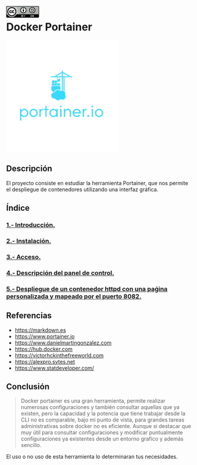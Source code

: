 <img src="./imagenes/MI-LICENCIA88x31.png" style="float: left; margin-right: 10px;" />

# Docker Portainer
![logo portainer](/imagenes/portainer.png)
## Descripción
El proyecto consiste en estudiar la herramienta Portainer, que nos permite el despliegue de contenedores utilizando una interfaz gráfica.
## Índice
### [1.- Introducción.](documentacion/introduccion.md)
### [2.- Instalación.](documentacion/instalacion.md)
### [3.- Acceso.](documentacion/acceso.md)
### [4.- Descripción del panel de control.](documentacion/descripciónPanelDeControl.md)
### [5.- Despliegue de un contenedor httpd con una paǵina personalizada y mapeado por el puerto 8082.](documentacion/despliegueContenedorHttpd.md)

## Referencias
- <https://markdown.es>
- <https://www.portainer.io>
- <https://www.danielmartingonzalez.com>
- <https://hub.docker.com>
- <https://victorhckinthefreeworld.com>
- <https://alexpro.sytes.net>
- <https://www.statdeveloper.com/>
## Conclusión
>Docker portainer es una gran herramienta, permite realizar numerosas configuraciones y también consultar aquellas que ya existen, pero la capacidad y la potencia que tiene trabajar desde la CLI no es comparable, bajo mi punto de vista, para grandes tareas administrativas sobre docker no es eficiente. Aunque si destacar que muy útil para consultar configuraciones y modificar puntualmente configuraciones ya existentes desde un entorno grafico y además sencillo. 

El uso o no uso de esta herramienta lo determinaran tus necesidades.